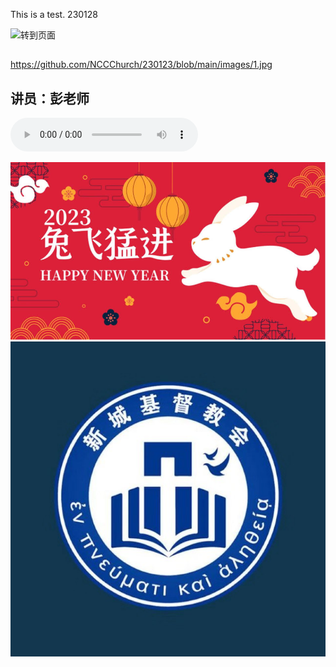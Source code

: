 This is a test.  230128

![转到页面](https://nccchurch.github.io/test/)
##
https://github.com/NCCChurch/230123/blob/main/images/1.jpg

## 讲员：彭老师
<audio controls src="https://github.com/NCCChurch/230123/blob/main/230123.mp3"></audio>

![](https://github.com/NCCChurch/230123/blob/main/images/1.jpg)
![](LOGO.jpg)

